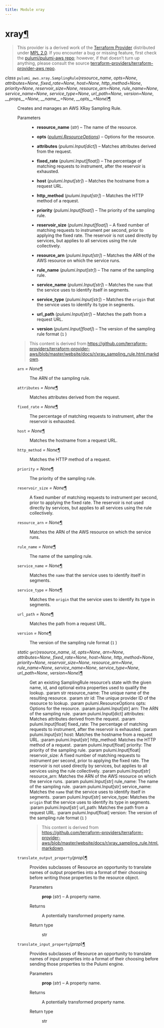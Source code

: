 ```yaml
---
title: Module xray
---
```


<div class="section" id="xray">
<h1>xray<a class="headerlink" href="#xray" title="Permalink to this headline">¶</a></h1>
<blockquote>
<div><p>This provider is a derived work of the <a class="reference external" href="https://github.com/terraform-providers/terraform-provider-aws">Terraform Provider</a> distributed under
<a class="reference external" href="https://www.mozilla.org/en-US/MPL/2.0/">MPL 2.0</a>. If you encounter a bug or missing feature, first check the
<a class="reference external" href="https://github.com/pulumi/pulumi-aws/issues">pulumi/pulumi-aws repo</a>; however, if that doesn’t turn up
anything, please consult the source <a class="reference external" href="https://github.com/terraform-providers/terraform-provider-aws/issues">terraform-providers/terraform-provider-aws repo</a>.</p>
</div></blockquote>
<span class="target" id="module-pulumi_aws.xray"></span><dl class="class">
<dt id="pulumi_aws.xray.SamplingRule">
<em class="property">class </em><code class="sig-prename descclassname">pulumi_aws.xray.</code><code class="sig-name descname">SamplingRule</code><span class="sig-paren">(</span><em class="sig-param">resource_name</em>, <em class="sig-param">opts=None</em>, <em class="sig-param">attributes=None</em>, <em class="sig-param">fixed_rate=None</em>, <em class="sig-param">host=None</em>, <em class="sig-param">http_method=None</em>, <em class="sig-param">priority=None</em>, <em class="sig-param">reservoir_size=None</em>, <em class="sig-param">resource_arn=None</em>, <em class="sig-param">rule_name=None</em>, <em class="sig-param">service_name=None</em>, <em class="sig-param">service_type=None</em>, <em class="sig-param">url_path=None</em>, <em class="sig-param">version=None</em>, <em class="sig-param">__props__=None</em>, <em class="sig-param">__name__=None</em>, <em class="sig-param">__opts__=None</em><span class="sig-paren">)</span><a class="headerlink" href="#pulumi_aws.xray.SamplingRule" title="Permalink to this definition">¶</a></dt>
<dd><p>Creates and manages an AWS XRay Sampling Rule.</p>
<dl class="field-list simple">
<dt class="field-odd">Parameters</dt>
<dd class="field-odd"><ul class="simple">
<li><p><strong>resource_name</strong> (<em>str</em>) – The name of the resource.</p></li>
<li><p><strong>opts</strong> (<a class="reference internal" href="../../pulumi/#pulumi.ResourceOptions" title="pulumi.ResourceOptions"><em>pulumi.ResourceOptions</em></a>) – Options for the resource.</p></li>
<li><p><strong>attributes</strong> (<em>pulumi.Input</em><em>[</em><em>dict</em><em>]</em>) – Matches attributes derived from the request.</p></li>
<li><p><strong>fixed_rate</strong> (<em>pulumi.Input</em><em>[</em><em>float</em><em>]</em>) – The percentage of matching requests to instrument, after the reservoir is exhausted.</p></li>
<li><p><strong>host</strong> (<em>pulumi.Input</em><em>[</em><em>str</em><em>]</em>) – Matches the hostname from a request URL.</p></li>
<li><p><strong>http_method</strong> (<em>pulumi.Input</em><em>[</em><em>str</em><em>]</em>) – Matches the HTTP method of a request.</p></li>
<li><p><strong>priority</strong> (<em>pulumi.Input</em><em>[</em><em>float</em><em>]</em>) – The priority of the sampling rule.</p></li>
<li><p><strong>reservoir_size</strong> (<em>pulumi.Input</em><em>[</em><em>float</em><em>]</em>) – A fixed number of matching requests to instrument per second, prior to applying the fixed rate. The reservoir is not used directly by services, but applies to all services using the rule collectively.</p></li>
<li><p><strong>resource_arn</strong> (<em>pulumi.Input</em><em>[</em><em>str</em><em>]</em>) – Matches the ARN of the AWS resource on which the service runs.</p></li>
<li><p><strong>rule_name</strong> (<em>pulumi.Input</em><em>[</em><em>str</em><em>]</em>) – The name of the sampling rule.</p></li>
<li><p><strong>service_name</strong> (<em>pulumi.Input</em><em>[</em><em>str</em><em>]</em>) – Matches the <code class="docutils literal notranslate"><span class="pre">name</span></code> that the service uses to identify itself in segments.</p></li>
<li><p><strong>service_type</strong> (<em>pulumi.Input</em><em>[</em><em>str</em><em>]</em>) – Matches the <code class="docutils literal notranslate"><span class="pre">origin</span></code> that the service uses to identify its type in segments.</p></li>
<li><p><strong>url_path</strong> (<em>pulumi.Input</em><em>[</em><em>str</em><em>]</em>) – Matches the path from a request URL.</p></li>
<li><p><strong>version</strong> (<em>pulumi.Input</em><em>[</em><em>float</em><em>]</em>) – The version of the sampling rule format (<code class="docutils literal notranslate"><span class="pre">1</span></code> )</p></li>
</ul>
</dd>
</dl>
<blockquote>
<div><p>This content is derived from <a class="reference external" href="https://github.com/terraform-providers/terraform-provider-aws/blob/master/website/docs/r/xray_sampling_rule.html.markdown">https://github.com/terraform-providers/terraform-provider-aws/blob/master/website/docs/r/xray_sampling_rule.html.markdown</a>.</p>
</div></blockquote>
<dl class="attribute">
<dt id="pulumi_aws.xray.SamplingRule.arn">
<code class="sig-name descname">arn</code><em class="property"> = None</em><a class="headerlink" href="#pulumi_aws.xray.SamplingRule.arn" title="Permalink to this definition">¶</a></dt>
<dd><p>The ARN of the sampling rule.</p>
</dd></dl>

<dl class="attribute">
<dt id="pulumi_aws.xray.SamplingRule.attributes">
<code class="sig-name descname">attributes</code><em class="property"> = None</em><a class="headerlink" href="#pulumi_aws.xray.SamplingRule.attributes" title="Permalink to this definition">¶</a></dt>
<dd><p>Matches attributes derived from the request.</p>
</dd></dl>

<dl class="attribute">
<dt id="pulumi_aws.xray.SamplingRule.fixed_rate">
<code class="sig-name descname">fixed_rate</code><em class="property"> = None</em><a class="headerlink" href="#pulumi_aws.xray.SamplingRule.fixed_rate" title="Permalink to this definition">¶</a></dt>
<dd><p>The percentage of matching requests to instrument, after the reservoir is exhausted.</p>
</dd></dl>

<dl class="attribute">
<dt id="pulumi_aws.xray.SamplingRule.host">
<code class="sig-name descname">host</code><em class="property"> = None</em><a class="headerlink" href="#pulumi_aws.xray.SamplingRule.host" title="Permalink to this definition">¶</a></dt>
<dd><p>Matches the hostname from a request URL.</p>
</dd></dl>

<dl class="attribute">
<dt id="pulumi_aws.xray.SamplingRule.http_method">
<code class="sig-name descname">http_method</code><em class="property"> = None</em><a class="headerlink" href="#pulumi_aws.xray.SamplingRule.http_method" title="Permalink to this definition">¶</a></dt>
<dd><p>Matches the HTTP method of a request.</p>
</dd></dl>

<dl class="attribute">
<dt id="pulumi_aws.xray.SamplingRule.priority">
<code class="sig-name descname">priority</code><em class="property"> = None</em><a class="headerlink" href="#pulumi_aws.xray.SamplingRule.priority" title="Permalink to this definition">¶</a></dt>
<dd><p>The priority of the sampling rule.</p>
</dd></dl>

<dl class="attribute">
<dt id="pulumi_aws.xray.SamplingRule.reservoir_size">
<code class="sig-name descname">reservoir_size</code><em class="property"> = None</em><a class="headerlink" href="#pulumi_aws.xray.SamplingRule.reservoir_size" title="Permalink to this definition">¶</a></dt>
<dd><p>A fixed number of matching requests to instrument per second, prior to applying the fixed rate. The reservoir is not used directly by services, but applies to all services using the rule collectively.</p>
</dd></dl>

<dl class="attribute">
<dt id="pulumi_aws.xray.SamplingRule.resource_arn">
<code class="sig-name descname">resource_arn</code><em class="property"> = None</em><a class="headerlink" href="#pulumi_aws.xray.SamplingRule.resource_arn" title="Permalink to this definition">¶</a></dt>
<dd><p>Matches the ARN of the AWS resource on which the service runs.</p>
</dd></dl>

<dl class="attribute">
<dt id="pulumi_aws.xray.SamplingRule.rule_name">
<code class="sig-name descname">rule_name</code><em class="property"> = None</em><a class="headerlink" href="#pulumi_aws.xray.SamplingRule.rule_name" title="Permalink to this definition">¶</a></dt>
<dd><p>The name of the sampling rule.</p>
</dd></dl>

<dl class="attribute">
<dt id="pulumi_aws.xray.SamplingRule.service_name">
<code class="sig-name descname">service_name</code><em class="property"> = None</em><a class="headerlink" href="#pulumi_aws.xray.SamplingRule.service_name" title="Permalink to this definition">¶</a></dt>
<dd><p>Matches the <code class="docutils literal notranslate"><span class="pre">name</span></code> that the service uses to identify itself in segments.</p>
</dd></dl>

<dl class="attribute">
<dt id="pulumi_aws.xray.SamplingRule.service_type">
<code class="sig-name descname">service_type</code><em class="property"> = None</em><a class="headerlink" href="#pulumi_aws.xray.SamplingRule.service_type" title="Permalink to this definition">¶</a></dt>
<dd><p>Matches the <code class="docutils literal notranslate"><span class="pre">origin</span></code> that the service uses to identify its type in segments.</p>
</dd></dl>

<dl class="attribute">
<dt id="pulumi_aws.xray.SamplingRule.url_path">
<code class="sig-name descname">url_path</code><em class="property"> = None</em><a class="headerlink" href="#pulumi_aws.xray.SamplingRule.url_path" title="Permalink to this definition">¶</a></dt>
<dd><p>Matches the path from a request URL.</p>
</dd></dl>

<dl class="attribute">
<dt id="pulumi_aws.xray.SamplingRule.version">
<code class="sig-name descname">version</code><em class="property"> = None</em><a class="headerlink" href="#pulumi_aws.xray.SamplingRule.version" title="Permalink to this definition">¶</a></dt>
<dd><p>The version of the sampling rule format (<code class="docutils literal notranslate"><span class="pre">1</span></code> )</p>
</dd></dl>

<dl class="method">
<dt id="pulumi_aws.xray.SamplingRule.get">
<em class="property">static </em><code class="sig-name descname">get</code><span class="sig-paren">(</span><em class="sig-param">resource_name</em>, <em class="sig-param">id</em>, <em class="sig-param">opts=None</em>, <em class="sig-param">arn=None</em>, <em class="sig-param">attributes=None</em>, <em class="sig-param">fixed_rate=None</em>, <em class="sig-param">host=None</em>, <em class="sig-param">http_method=None</em>, <em class="sig-param">priority=None</em>, <em class="sig-param">reservoir_size=None</em>, <em class="sig-param">resource_arn=None</em>, <em class="sig-param">rule_name=None</em>, <em class="sig-param">service_name=None</em>, <em class="sig-param">service_type=None</em>, <em class="sig-param">url_path=None</em>, <em class="sig-param">version=None</em><span class="sig-paren">)</span><a class="headerlink" href="#pulumi_aws.xray.SamplingRule.get" title="Permalink to this definition">¶</a></dt>
<dd><p>Get an existing SamplingRule resource’s state with the given name, id, and optional extra
properties used to qualify the lookup.
:param str resource_name: The unique name of the resulting resource.
:param str id: The unique provider ID of the resource to lookup.
:param pulumi.ResourceOptions opts: Options for the resource.
:param pulumi.Input[str] arn: The ARN of the sampling rule.
:param pulumi.Input[dict] attributes: Matches attributes derived from the request.
:param pulumi.Input[float] fixed_rate: The percentage of matching requests to instrument, after the reservoir is exhausted.
:param pulumi.Input[str] host: Matches the hostname from a request URL.
:param pulumi.Input[str] http_method: Matches the HTTP method of a request.
:param pulumi.Input[float] priority: The priority of the sampling rule.
:param pulumi.Input[float] reservoir_size: A fixed number of matching requests to instrument per second, prior to applying the fixed rate. The reservoir is not used directly by services, but applies to all services using the rule collectively.
:param pulumi.Input[str] resource_arn: Matches the ARN of the AWS resource on which the service runs.
:param pulumi.Input[str] rule_name: The name of the sampling rule.
:param pulumi.Input[str] service_name: Matches the <code class="docutils literal notranslate"><span class="pre">name</span></code> that the service uses to identify itself in segments.
:param pulumi.Input[str] service_type: Matches the <code class="docutils literal notranslate"><span class="pre">origin</span></code> that the service uses to identify its type in segments.
:param pulumi.Input[str] url_path: Matches the path from a request URL.
:param pulumi.Input[float] version: The version of the sampling rule format (<code class="docutils literal notranslate"><span class="pre">1</span></code> )</p>
<blockquote>
<div><p>This content is derived from <a class="reference external" href="https://github.com/terraform-providers/terraform-provider-aws/blob/master/website/docs/r/xray_sampling_rule.html.markdown">https://github.com/terraform-providers/terraform-provider-aws/blob/master/website/docs/r/xray_sampling_rule.html.markdown</a>.</p>
</div></blockquote>
</dd></dl>

<dl class="method">
<dt id="pulumi_aws.xray.SamplingRule.translate_output_property">
<code class="sig-name descname">translate_output_property</code><span class="sig-paren">(</span><em class="sig-param">prop</em><span class="sig-paren">)</span><a class="headerlink" href="#pulumi_aws.xray.SamplingRule.translate_output_property" title="Permalink to this definition">¶</a></dt>
<dd><p>Provides subclasses of Resource an opportunity to translate names of output properties
into a format of their choosing before writing those properties to the resource object.</p>
<dl class="field-list simple">
<dt class="field-odd">Parameters</dt>
<dd class="field-odd"><p><strong>prop</strong> (<em>str</em>) – A property name.</p>
</dd>
<dt class="field-even">Returns</dt>
<dd class="field-even"><p>A potentially transformed property name.</p>
</dd>
<dt class="field-odd">Return type</dt>
<dd class="field-odd"><p>str</p>
</dd>
</dl>
</dd></dl>

<dl class="method">
<dt id="pulumi_aws.xray.SamplingRule.translate_input_property">
<code class="sig-name descname">translate_input_property</code><span class="sig-paren">(</span><em class="sig-param">prop</em><span class="sig-paren">)</span><a class="headerlink" href="#pulumi_aws.xray.SamplingRule.translate_input_property" title="Permalink to this definition">¶</a></dt>
<dd><p>Provides subclasses of Resource an opportunity to translate names of input properties into
a format of their choosing before sending those properties to the Pulumi engine.</p>
<dl class="field-list simple">
<dt class="field-odd">Parameters</dt>
<dd class="field-odd"><p><strong>prop</strong> (<em>str</em>) – A property name.</p>
</dd>
<dt class="field-even">Returns</dt>
<dd class="field-even"><p>A potentially transformed property name.</p>
</dd>
<dt class="field-odd">Return type</dt>
<dd class="field-odd"><p>str</p>
</dd>
</dl>
</dd></dl>

</dd></dl>

</div>
